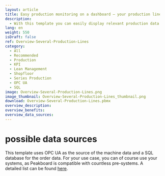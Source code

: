 ```yaml
---
layout: article
title: Easy production monitoring on a dashboard – your production lines at a glance
description: 
  - With this template you can easily display relevant production data of your plant in a customized way. Connect your data sources - for example from your machine's ERP systems - and display important key figures such as KPIs, production times, downtimes and other important information such as target/actual comparisons at any time. Using the 'Conditional Formatting' feature, your dashboard displays the status of your machines in real time and you can quickly react to errors on your shopfloor. Download now and keep track of your production!
lang: en
weight: 550
isDraft: false
ref: Overview-Several-Production-Lines
category:
  - All
  - Recommended
  - Production
  - KPI
  - Lean Management
  - Shopfloor
  - Series Production
  - OPC UA
  - SQL
image: Overview-Several-Production-Lines.png
image_thumbnail: Overview-Several-Production-Lines_thumbnail.png
download: Overview-Several-Production-Lines.pbmx
overview_description:
overview_benefits:
overview_data_sources:
---
```

# possible data sources
This template uses OPC UA as the source of the machine data and a SQL database for the order data. For your use case, you can of course use your systems, as Peakboard is compatible with countless pre-systems. A detailed list can be found [here](https://peakboard.com/en/interfaces/).
